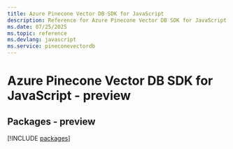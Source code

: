 ```yaml
---
title: Azure Pinecone Vector DB SDK for JavaScript
description: Reference for Azure Pinecone Vector DB SDK for JavaScript
ms.date: 07/25/2025
ms.topic: reference
ms.devlang: javascript
ms.service: pineconevectordb
---
```

# Azure Pinecone Vector DB SDK for JavaScript - preview
## Packages - preview
[!INCLUDE [packages](pinecone-vector-db-index.md)]